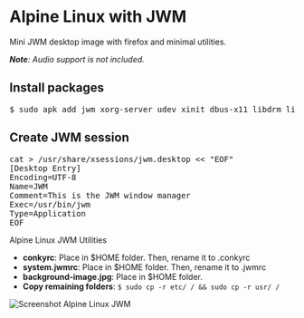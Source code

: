 # Alpine Linux with JWM
Mini JWM desktop image with firefox and minimal utilities.

***Note**: Audio support is not included.*

## Install packages

<pre>$ sudo apk add jwm xorg-server udev xinit dbus-x11 libdrm libinput neofetch zip unzip tar conky lxdm xarchiver evince consolekit2 motif feh lxterminal baobab galculator gnome-screenshot arandr firefox network-manager-applet wget python3 pcmanfm leafpad</pre>

## Create JWM session

<pre>
cat > /usr/share/xsessions/jwm.desktop << "EOF"
[Desktop Entry]
Encoding=UTF-8
Name=JWM
Comment=This is the JWM window manager
Exec=/usr/bin/jwm
Type=Application
EOF
</pre>

Alpine Linux JWM Utilities

- **conkyrc**: Place in $HOME folder. Then, rename it to .conkyrc
- **system.jwmrc**: Place in $HOME folder. Then, rename it to .jwmrc
- **background-image.jpg**: Place in $HOME folder.
- **Copy remaining folders**: `$ sudo cp -r etc/ / && sudo cp -r usr/ /`

![Screenshot Alpine Linux JWM](https://github.com/antonialoytorrens/alpine-linux-jwm/raw/master/screenshots/alpine-linux-jwm-2.png)
